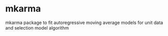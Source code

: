 # mkarma
mkarma package to fit autoregressive moving average models for unit data and selection model algorithm
